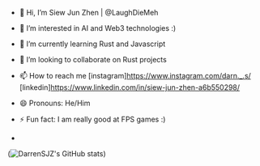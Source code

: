 - 👋 Hi, I’m Siew Jun Zhen | @LaughDieMeh
- 👀 I’m interested in AI and Web3 technologies :)
- 🌱 I’m currently learning Rust and Javascript 
- 💞️ I’m looking to collaborate on Rust projects
- 📫 How to reach me 
[instagram]https://www.instagram.com/darn._.s/
[linkedin]https://www.linkedin.com/in/siew-jun-zhen-a6b550298/

- 😄 Pronouns: He/Him
- ⚡ Fun fact: I am really good at FPS games :)
- 
(![DarrenSJZ's GitHub stats](https://github-readme-stats.vercel.app/api?username=DarrenSJZ&show_icons=true&theme=radical))
